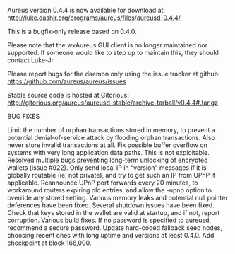Aureus version 0.4.4 is now available for download at:
http://luke.dashjr.org/programs/aureus/files/aureusd-0.4.4/

This is a bugfix-only release based on 0.4.0.

Please note that the wxAureus GUI client is no longer maintained nor supported. If someone would like to step up to maintain this, they should contact Luke-Jr.

Please report bugs for the daemon only using the issue tracker at github:
https://github.com/aureus/aureus/issues

Stable source code is hosted at Gitorious:
http://gitorious.org/aureus/aureusd-stable/archive-tarball/v0.4.4#.tar.gz

BUG FIXES

Limit the number of orphan transactions stored in memory, to prevent a potential denial-of-service attack by flooding orphan transactions. Also never store invalid transactions at all.
Fix possible buffer overflow on systems with very long application data paths. This is not exploitable.
Resolved multiple bugs preventing long-term unlocking of encrypted wallets (issue #922).
Only send local IP in "version" messages if it is globally routable (ie, not private), and try to get such an IP from UPnP if applicable.
Reannounce UPnP port forwards every 20 minutes, to workaround routers expiring old entries, and allow the -upnp option to override any stored setting.
Various memory leaks and potential null pointer deferences have been
fixed.
Several shutdown issues have been fixed.
Check that keys stored in the wallet are valid at startup, and if not,
report corruption.
Various build fixes.
If no password is specified to aureusd, recommend a secure password.
Update hard-coded fallback seed nodes, choosing recent ones with long uptime and versions at least 0.4.0.
Add checkpoint at block 168,000.

